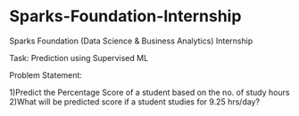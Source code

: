 # Sparks-Foundation-Internship
Sparks Foundation (Data Science &amp; Business Analytics) Internship

Task: 
Prediction using Supervised ML

Problem Statement:

1)Predict the Percentage Score of a student based on the no. of study hours
2)What will be predicted score if a student studies for 9.25 hrs/day?

